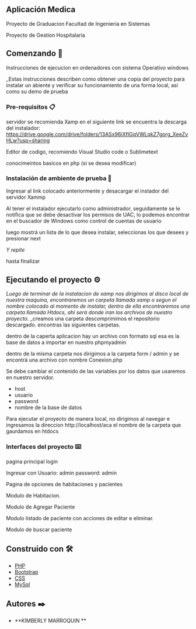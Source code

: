 ## Aplicación Medica
Proyecto de Graduacion
Facultad de Ingenieria en Sistemas 

Proyecto de Gestion Hospitalaria 

## Comenzando 🚀
Instrucciones de ejecucion en ordenadores con sistema Operativo windows 

_Estas instrucciones describen como  obtener una copia del proyecto para instalar un abiente y verificar su funcionamiento de una forma local, asi como su demo de prueba 


### Pre-requisitos 📋

servidor se recomienda Xamp
en el siguiente link se encuentra la descarga del instalador: 
https://drive.google.com/drive/folders/13ASx96iXfIGqVWLqkZ7gorg_XeeZvHLw?usp=sharing

 Editor de codigo, recomiendo Visual Studio code o Sublimetext 

conocimeintos basicos en php (si se desea modificar) 



### Instalación de ambiente de prueba 🔧

Ingresar al link colocado anteriormente y desacargar el instador del servidor Xammp

Al tener el instalador ejecutarlo como administrador, seguidamente se le notifica que se debe desactivar los permisos de UAC, lo podemos encontrar en el buscador de Windows como control de cuentas de usuario  

luego mostrá un lista de lo que desea instalar, seleccionas los que desees y presionar next 

_Y repite_


hasta finalizar



## Ejecutando el proyecto  ⚙️

_Luego de terminar de la instalacion de xamp nos dirigimos al disco local de nuestra maquina, encontraremos un carpeta llamada xamp o segun el nombre colocado al momento de instalar, dentro de ella encontraremos una carpeta llamada Htdocs, ahi será donde iran los archivos de nuestro proyecto._
_creamos una carpeta descomprimimos el repositorio descargado.
encontras las siguientes carpetas.



dentro de la caperta aplicacion hay un archivo con formato sql 
esa es la base de datos a importar en nuestro phpmyadmin 



dentro de la misma carpeta nos dirigimos a la carpeta form / admin 
y se encontrá una archivo con nombre Conexion.php 
 
Se debe cambiar el contenido de las variables por los datos que usaremos en nuestro servidor.
 
   - host
   - usuario
   - password
   - nombre de la base de datos

Para ejecutar el proyecto de manera local, no dirigimos al navegar e ingresamos la direccion 
http://localhost/aca el nombre de la carpeta que gaurdamos en htdocs

### Interfaces del proyecto ⌨️

pagina principal login 


Ingresar con 
Usuario: admin
password: admin


Pagina de opciones de habitaciones y pacientes 

Modulo de Habitacion. 

Modulo de Agregar Paciente


Modulo  listado de paciente con acciones de editar e eliminar. 

Modulo de buscar paciente  




## Construido con 🛠️



* [PHP](https://www.php.net/manual/es/index.php) 
* [Bootstrap](https://getbootstrap.com/) 
* [CSS](https://developer.mozilla.org/es/docs/Web/CSS) 
* [MySql](https://www.mysql.com/) 


## Autores ✒️


* **KIMBERLY MARROQUIN ** 







